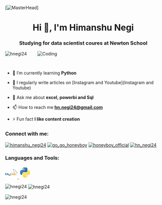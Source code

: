 [![MasterHead](https://camo.githubusercontent.com/f5a8ba4f28fe3ec8d5eb73dfa2303873b5d7122fb1ba08a5946e24d6c13e82c4/68747470733a2f2f6d656469612e6c6963646e2e636f6d2f646d732f696d6167652f4334443132415145536a37322d733567454b672f61727469636c652d636f7665725f696d6167652d736872696e6b5f3630305f323030302f302f313632363735333836373131303f653d3231343734383336343726763d6265746126743d4b6637594175775a74794347594c4e63682d4d676335654f432d376837754c5f646e424149677341465251)]
<h1 align="center">Hi 👋, I'm Himanshu Negi</h1>
<h3 align="center">Studying for data scientist coures at Newton School</h3>
<img align="right" alt="Coding" width="400" src="
[https://media1.giphy.com/media/v1.Y2lkPTc5MGI3NjExOG1xMW9rcmw0eTZza2lmNmVtZnd6M2Fnc2ttamtmbHJiYnVyeTloMiZlcD12MV9pbnRlcm5hbF9naWZfYnlfaWQmY3Q9Zw/bGgsc5mWoryfgKBx1u/giphy.gif](https://camo.githubusercontent.com/19db51af5f90f1b152bc0b9078f5fe97053955be5074f03f17019c70345bdcdb/68747470733a2f2f6d69726f2e6d656469756d2e636f6d2f6d61782f313336302f302a37513379765349765f7430696f4a2d5a2e676966)”

<p align="left"> <img src="https://komarev.com/ghpvc/?username=hnegi24&label=Profile%20views&color=0e75b6&style=flat" alt="hnegi24" /> </p>

<p align="left"> <a href="https://twitter.com/" target="blank"><img src="https://img.shields.io/twitter/follow/?logo=twitter&style=for-the-badge" alt="" /></a> </p>

- 🌱 I’m currently learning **Python**

- 📝 I regularly write articles on [Instagram and Youtube](Instagram and Youtube)

- 💬 Ask me about **excel, powerbi and Sql**

- 📫 How to reach me **hn.negi24@gmail.com**

- ⚡ Fun fact **I like content creation**

<h3 align="left">Connect with me:</h3>
<p align="left">
<a href="https://linkedin.com/in/himanshu_negi24" target="blank"><img align="center" src="https://raw.githubusercontent.com/rahuldkjain/github-profile-readme-generator/master/src/images/icons/Social/linked-in-alt.svg" alt="himanshu_negi24" height="30" width="40" /></a>
<a href="https://instagram.com/go_go_honeyboy" target="blank"><img align="center" src="https://raw.githubusercontent.com/rahuldkjain/github-profile-readme-generator/master/src/images/icons/Social/instagram.svg" alt="go_go_honeyboy" height="30" width="40" /></a>
<a href="https://www.youtube.com/c/honeyboy" target="blank"><img align="center" src="https://raw.githubusercontent.com/rahuldkjain/github-profile-readme-generator/master/src/images/icons/Social/youtube.svg" alt="honeyboy_official" height="30" width="40" /></a>
<a href="https://www.hackerrank.com/hn_negi24" target="blank"><img align="center" src="https://raw.githubusercontent.com/rahuldkjain/github-profile-readme-generator/master/src/images/icons/Social/hackerrank.svg" alt="hn_negi24" height="30" width="40" /></a>
</p>

<h3 align="left">Languages and Tools:</h3>
<p align="left"> <a href="https://www.mysql.com/" target="_blank" rel="noreferrer"> <img src="https://raw.githubusercontent.com/devicons/devicon/master/icons/mysql/mysql-original-wordmark.svg" alt="mysql" width="40" height="40"/> </a> <a href="https://www.python.org" target="_blank" rel="noreferrer"> <img src="https://raw.githubusercontent.com/devicons/devicon/master/icons/python/python-original.svg" alt="python" width="40" height="40"/> </a> </p>

<p><img align="left" src="https://github-readme-stats.vercel.app/api/top-langs?username=hnegi24&show_icons=true&locale=en&layout=compact" alt="hnegi24" /></p>

<p>&nbsp;<img align="center" src="https://github-readme-stats.vercel.app/api?username=hnegi24&show_icons=true&locale=en" alt="hnegi24" /></p>

<p><img align="center" src="https://github-readme-streak-stats.herokuapp.com/?user=hnegi24&" alt="hnegi24" /></p>
